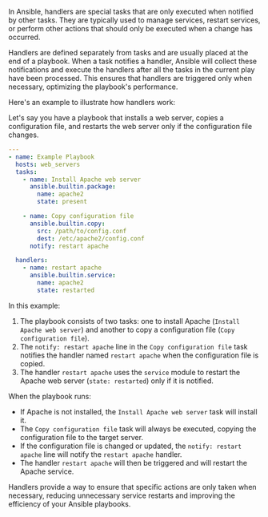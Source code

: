 In Ansible, handlers are special tasks that are only executed when notified by other tasks. They are typically used to manage services, restart services, or perform other actions that should only be executed when a change has occurred.

Handlers are defined separately from tasks and are usually placed at the end of a playbook. When a task notifies a handler, Ansible will collect these notifications and execute the handlers after all the tasks in the current play have been processed. This ensures that handlers are triggered only when necessary, optimizing the playbook's performance.

Here's an example to illustrate how handlers work:

Let's say you have a playbook that installs a web server, copies a configuration file, and restarts the web server only if the configuration file changes.

```yaml
---
- name: Example Playbook
  hosts: web_servers
  tasks:
    - name: Install Apache web server
      ansible.builtin.package:
        name: apache2
        state: present

    - name: Copy configuration file
      ansible.builtin.copy:
        src: /path/to/config.conf
        dest: /etc/apache2/config.conf
      notify: restart apache

  handlers:
    - name: restart apache
      ansible.builtin.service:
        name: apache2
        state: restarted
```

In this example:

1. The playbook consists of two tasks: one to install Apache (`Install Apache web server`) and another to copy a configuration file (`Copy configuration file`).
2. The `notify: restart apache` line in the `Copy configuration file` task notifies the handler named `restart apache` when the configuration file is copied.
3. The handler `restart apache` uses the `service` module to restart the Apache web server (`state: restarted`) only if it is notified.

When the playbook runs:

- If Apache is not installed, the `Install Apache web server` task will install it.
- The `Copy configuration file` task will always be executed, copying the configuration file to the target server.
- If the configuration file is changed or updated, the `notify: restart apache` line will notify the `restart apache` handler.
- The handler `restart apache` will then be triggered and will restart the Apache service.

Handlers provide a way to ensure that specific actions are only taken when necessary, reducing unnecessary service restarts and improving the efficiency of your Ansible playbooks.
